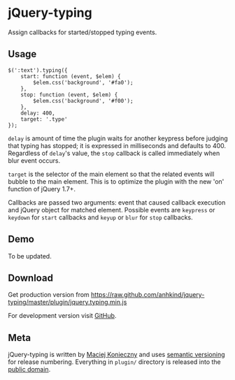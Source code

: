 jQuery-typing
=============

Assign callbacks for started/stopped typing events.


Usage
-----

    $(':text').typing({
        start: function (event, $elem) {
            $elem.css('background', '#fa0');
        },
        stop: function (event, $elem) {
            $elem.css('background', '#f00');
        },
        delay: 400,
        target: '.type'
    });

`delay` is amount of time the plugin waits for another keypress before
judging that typing has stopped; it is expressed in milliseconds and
defaults to 400. Regardless of `delay`'s value, the `stop` callback is
called immediately when blur event occurs.

`target` is the selector of the main element so that the related events will
bubble to the main element. This is to optimize the plugin with the new 'on'
function of jQuery 1.7+.

Callbacks are passed two arguments: event that caused callback execution
and jQuery object for matched element. Possible events are `keypress`
or `keydown` for `start` callbacks and `keyup` or `blur` for `stop`
callbacks.


Demo
----

To be updated.

Download
--------

Get production version from
<https://raw.github.com/anhkind/jquery-typing/master/plugin/jquery.typing.min.js>

For development version visit [GitHub][].

  [GitHub]: http://github.com/anhkind/jquery-typing


Meta
----

jQuery-typing is written by [Maciej Konieczny][] and uses
[semantic versioning][] for release numbering.  Everything in `plugin/`
directory is released into the [public domain][].

  [Maciej Konieczny]: http://narf.pl/
  [semantic versioning]: http://semver.org/
  [public domain]: http://unlicense.org/
